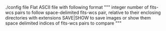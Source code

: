 

./config file
	Flat ASCII file with following format
"""
integer number of fits-wcs pairs to follow
space-delimited fits-wcs pair, relative to their enclosing directories with extensions
SAVE|SHOW to save images or show them
space delimited indices of fits-wcs pairs to compare
"""
